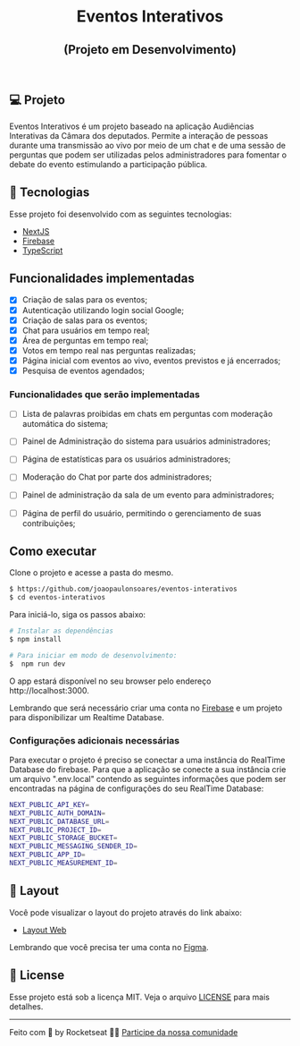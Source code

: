 <h1 align="center">
    Eventos Interativos
</h1>
<h2 align="center">
    (Projeto em Desenvolvimento)
</h2>

<br>


## 💻 Projeto

Eventos Interativos é um projeto baseado na aplicação Audiências Interativas da Câmara dos deputados. Permite a interação de pessoas durante uma transmissão ao vivo por meio de um chat e de uma sessão de perguntas que podem ser utilizadas pelos administradores para fomentar o debate do evento estimulando a participação pública.


## 🧪 Tecnologias

Esse projeto foi desenvolvido com as seguintes tecnologias:

- [NextJS](https://nextjs.org)
- [Firebase](https://firebase.google.com/)
- [TypeScript](https://www.typescriptlang.org/)

## Funcionalidades implementadas

- [x] Criação de salas para os eventos;
- [x] Autenticação utilizando login social Google;
- [x] Criação de salas para os eventos;
- [x] Chat para usuários em tempo real;
- [x] Área de perguntas em tempo real;
- [x] Votos em tempo real nas perguntas realizadas;
- [x] Página inicial com eventos ao vivo, eventos previstos e já encerrados;
- [x] Pesquisa de eventos agendados;

### Funcionalidades que serão implementadas
- [ ] Lista de palavras proibidas em chats em perguntas com moderação automática do sistema;
- [ ] Painel de Administração do sistema para usuários administradores;
- [ ] Página de estatísticas para os usuários administradores;
- [ ] Moderação do Chat por parte dos administradores;
- [ ] Painel de administração da sala de um evento para administradores;
- [ ] Página de perfil do usuário, permitindo o gerenciamento de suas contribuições;


## Como executar

Clone o projeto e acesse a pasta do mesmo.

```bash
$ https://github.com/joaopaulonsoares/eventos-interativos
$ cd eventos-interativos
```

Para iniciá-lo, siga os passos abaixo:
```bash
# Instalar as dependências
$ npm install

# Para iniciar em modo de desenvolvimento:
$  npm run dev
```

O app estará disponível no seu browser pelo endereço http://localhost:3000.

Lembrando que será necessário criar uma conta no [Firebase](https://firebase.google.com/) e um projeto para disponibilizar um Realtime Database.

### Configurações adicionais necessárias

Para executar o projeto é preciso se conectar a uma instância do RealTime Database do firebase. Para que a aplicação se conecte a sua instância crie um arquivo ".env.local" contendo as seguintes informações que podem ser encontradas na página de configurações do seu RealTime Database:

```bash
NEXT_PUBLIC_API_KEY=
NEXT_PUBLIC_AUTH_DOMAIN=
NEXT_PUBLIC_DATABASE_URL=
NEXT_PUBLIC_PROJECT_ID=
NEXT_PUBLIC_STORAGE_BUCKET=
NEXT_PUBLIC_MESSAGING_SENDER_ID=
NEXT_PUBLIC_APP_ID=
NEXT_PUBLIC_MEASUREMENT_ID=
```

## 🔖 Layout

Você pode visualizar o layout do projeto através do link abaixo:

- [Layout Web](https://www.figma.com/file/ieohQ8CMFkJ1lp3dq2G0aS/Projeto-Pessoal-Novo-Audiências?node-id=0%3A1) 

Lembrando que você precisa ter uma conta no [Figma](http://figma.com/).

## 📝 License

Esse projeto está sob a licença MIT. Veja o arquivo [LICENSE](LICENSE.md) para mais detalhes.

---

Feito com 💜 by Rocketseat 👋🏻 [Participe da nossa comunidade](https://discord.gg/gKUVrzrPrU)
